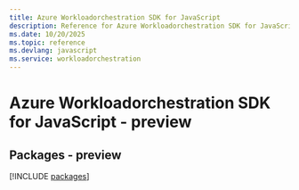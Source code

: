 ```yaml
---
title: Azure Workloadorchestration SDK for JavaScript
description: Reference for Azure Workloadorchestration SDK for JavaScript
ms.date: 10/20/2025
ms.topic: reference
ms.devlang: javascript
ms.service: workloadorchestration
---
```

# Azure Workloadorchestration SDK for JavaScript - preview
## Packages - preview
[!INCLUDE [packages](workloadorchestration-index.md)]